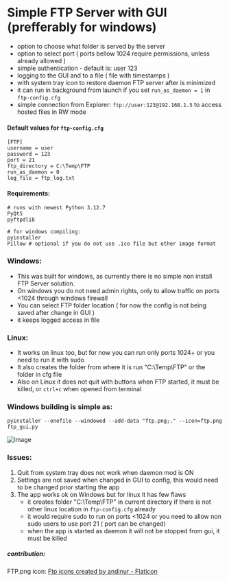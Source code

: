 # Simple FTP Server with GUI (prefferably for windows)
- option to choose what folder is served by the server
- option to select port ( ports bellow 1024 require permissions, unless already allowed )
- simple authentication - default is: user   123
- logging to the GUI and to a file ( file with timestamps )
- with system tray icon to restore daemon FTP server after is minimized
- it can run in background from launch if you set `run_as_daemon = 1` in `ftp-config.cfg`
- simple connection from Explorer: `ftp://user:123@192.168.1.5` to access hosted files in RW mode

#### Default values for `ftp-config.cfg`
```
[FTP]
username = user
password = 123
port = 21
ftp_directory = C:\Temp\FTP
run_as_daemon = 0
log_file = ftp_log.txt
```

#### Requirements:
```
# runs with newest Python 3.12.7
PyQt5
pyftpdlib

# for windows compiling:
pyinstaller
Pillow # optional if you do not use .ico file but other image format
```

### Windows:
- This was built for windows, as currently there is no simple non install FTP Server solution.
- On windows you do not need admin rights, only to allow traffic on ports <1024 through windows firewall
- You can select FTP folder location ( for now the config is not being saved after change in GUI )
- it keeps logged access in file

### Linux:
- It works on linux too, but for now you can run only ports 1024+ or you need to run it with sudo
- It also creates the folder from where it is run "C:\Temp\FTP" or the folder in cfg file
- Also on Linux it does not quit with buttons when FTP started, it must be killed, or `ctrl+c` when opened from terminal

### Windows building is simple as:
`pyinstaller --onefile --windowed --add-data "ftp.png;." --icon=ftp.png ftp_gui.py`

![image](https://github.com/user-attachments/assets/b23c8caf-6eb2-49b3-87ea-bd0dcb0edb31)

### Issues:
1. Quit from system tray does not work when daemon mod is ON
2. Settings are not saved when changed in GUI to config, this would need to be changed prior starting the app
3. The app works ok on Windows  but for linux it has few flaws
   - it creates folder "C:\Temp\FTP" in current directory if there is not other linux location in `ftp-config.cfg` already
   - it would require sudo to run on ports <1024 or you need to allow non sudo users to use port 21 ( port can be changed)
   - when the app is started as daemon it will not be stopped from gui, it must be killed

##### contribution:
FTP.png icon: <a href="https://www.flaticon.com/free-icons/ftp" title="ftp icons">Ftp icons created by andinur - Flaticon</a>
